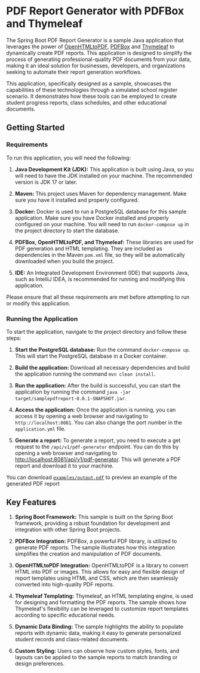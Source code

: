 # PDF Report Generator with PDFBox and Thymeleaf

The Spring Boot PDF Report Generator is a sample Java application that leverages the power
of [OpenHTMLtoPDF](https://github.com/danfickle/openhtmltopdf), [PDFBox](https://pdfbox.apache.org/)
and [Thymeleaf](https://www.thymeleaf.org/) to dynamically create PDF reports.
This application is designed to simplify the process of generating professional-quality PDF documents from your data,
making it an ideal solution for businesses, developers, and organizations seeking to automate their report generation
workflows.

This application, specifically designed as a sample, showcases the capabilities of these technologies through a
simulated school register scenario. It demonstrates how these tools can be employed to create student progress
reports, class schedules, and other educational documents.

## Getting Started

### Requirements

To run this application, you will need the following:

1. **Java Development Kit (JDK):** This application is built using Java, so you will need to have the JDK installed on
   your machine. The recommended version is JDK 17 or later.

2. **Maven:** This project uses Maven for dependency management. Make sure you have it installed and properly
   configured.

3. **Docker:** Docker is used to run a PostgreSQL database for this sample application. Make sure you have Docker
   installed and properly configured on your machine. You will need to run `docker-compose up` in the project directory
   to start the
   database.

4. **PDFBox, OpenHTMLtoPDF, and Thymeleaf:** These libraries are used for PDF generation and HTML templating. They are
   included as dependencies in the Maven `pom.xml` file, so they will be automatically downloaded when you build the
   project.

5. **IDE:** An Integrated Development Environment (IDE) that supports Java, such as IntelliJ IDEA, is recommended for
   running and modifying this application.

Please ensure that all these requirements are met before attempting to run or modify this application.

### Running the Application

To start the application, navigate to the project directory and follow these steps:

1. **Start the PostgreSQL database:** Run the command `docker-compose up`. This will start the PostgreSQL database in a
   Docker container.

2. **Build the application:** Download all necessary dependencies and build the application running the
   command `mvn clean install`.

3. **Run the application:** After the build is successful, you can start the application by running the
   command `java -jar target/samplepdfreport-0.0.1-SNAPSHOT.jar`.

4. **Access the application:** Once the application is running, you can access it by opening a web browser and
   navigating to `http://localhost:8081`. You can also change the port number in the `application.yml` file.

5. **Generate a report:** To generate a report, you need to execute a get request to the `/api/v1/pdf-generator`
   endpoint. You can do this by opening a web browser and navigating
   to [http://localhost:8081/api/v1/pdf-generator](http://localhost:8081/api/v1/pdf-generator). This will generate a PDF
   report and download it to your machine.

You can download [`examples/output.pdf`](examples/output.pdf) to preview an example of the generated PDF report 

## Key Features

1. **Spring Boot Framework:** This sample is built on the Spring Boot framework, providing a robust foundation for
   development and integration with other Spring Boot projects.

2. **PDFBox Integration:** PDFBox, a powerful PDF library, is utilized to generate PDF reports. The sample illustrates
   how this integration simplifies the creation and manipulation of PDF documents.

3. **OpenHTMLtoPDF Integration:** OpenHTMLtoPDF is a library to convert HTML into PDF or images. This allows for
   easy and flexible design of report templates using HTML and CSS, which are then seamlessly converted into
   high-quality PDF reports.

4. **Thymeleaf Templating:** Thymeleaf, an HTML templating engine, is used for designing and formatting the PDF reports.
   The sample shows how Thymeleaf's flexibility can be leveraged to customize report templates according to specific
   educational needs.

5. **Dynamic Data Binding:** The sample highlights the ability to populate reports with dynamic data, making it easy to
   generate personalized student records and class-related documents.

6. **Custom Styling:** Users can observe how custom styles, fonts, and layouts can be applied to the sample reports to
   match branding or design preferences.